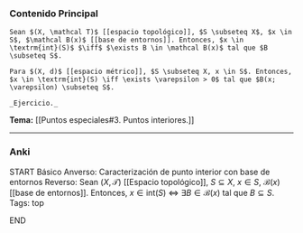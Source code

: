 ### Contenido Principal

```ad-proposition
Sean $(X, \mathcal T)$ [[espacio topológico]], $S \subseteq X$, $x \in S$, $\mathcal B(x)$ [[base de entornos]]. Entonces, $x \in \textrm{int}(S)$ $\iff$ $\exists B \in \mathcal B(x)$ tal que $B \subseteq S$.
```

```ad-note
Para $(X, d)$ [[espacio métrico]], $S \subseteq X, x \in S$. Entonces, $x \in \textrm{int}(S) \iff \exists \varepsilon > 0$ tal que $B(x; \varepsilon) \subseteq S$.
```

```ad-proof
_Ejercicio._
```

**Tema:** [[Puntos especiales#3. Puntos interiores.]]

---
### Anki

START
Básico
Anverso: Caracterización de punto interior con base de entornos
Reverso: Sean $(X, \mathcal T)$ [[Espacio topológico]], $S \subseteq X$, $x \in S$, $\mathcal B(x)$ [[base de entornos]]. Entonces, $x \in \textrm{int}(S)$ $\iff$ $\exists B \in \mathcal B(x)$ tal que $B \subseteq S$.
Tags: top
<!--ID: 1729160606463-->
END
